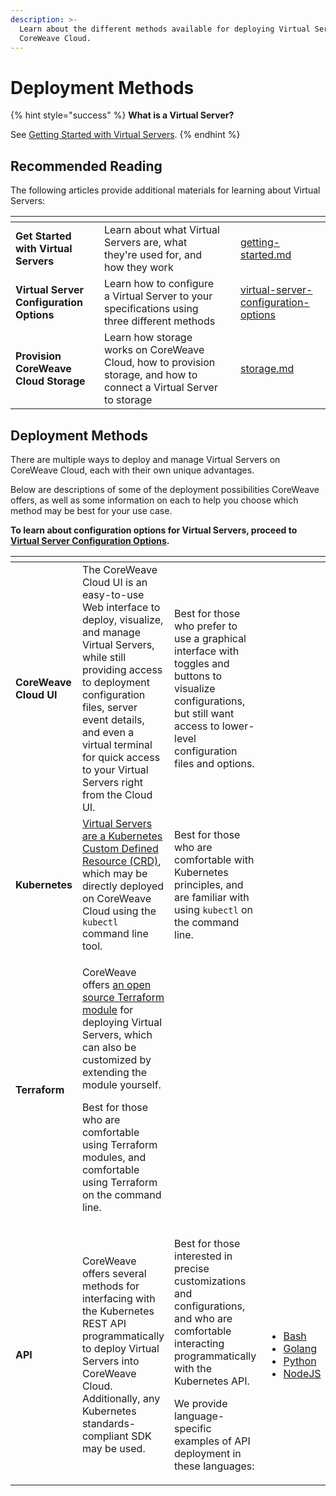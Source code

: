 ```yaml
---
description: >-
  Learn about the different methods available for deploying Virtual Servers to
  CoreWeave Cloud.
---
```


# Deployment Methods

{% hint style="success" %}
**What is a Virtual Server?**

See [Getting Started with Virtual Servers](../getting-started.md).
{% endhint %}

## Recommended Reading

The following articles provide additional materials for learning about Virtual Servers:

<table data-view="cards"><thead><tr><th></th><th></th><th></th><th data-hidden data-card-target data-type="content-ref"></th></tr></thead><tbody><tr><td><strong>Get Started with Virtual Servers</strong></td><td>Learn about what Virtual Servers are, what they're used for, and how they work</td><td></td><td><a href="../getting-started.md">getting-started.md</a></td></tr><tr><td><strong>Virtual Server Configuration Options</strong></td><td>Learn how to configure a Virtual Server to your specifications using three different methods</td><td></td><td><a href="../../docs/virtual-servers/virtual-server-configuration-options/">virtual-server-configuration-options</a></td></tr><tr><td><strong>Provision CoreWeave Cloud Storage</strong></td><td>Learn how storage works on CoreWeave Cloud, how to provision storage, and how to connect a Virtual Server to storage</td><td></td><td><a href="../../docs/storage/storage.md">storage.md</a></td></tr></tbody></table>

## Deployment Methods

There are multiple ways to deploy and manage Virtual Servers on CoreWeave Cloud, each with their own unique advantages.

Below are descriptions of some of the deployment possibilities CoreWeave offers, as well as some information on each to help you choose which method may be best for your use case.

**To learn about configuration options for Virtual Servers, proceed to** [**Virtual Server Configuration Options**](../../docs/virtual-servers/virtual-server-configuration-options/)**.**

<table data-card-size="large" data-view="cards"><thead><tr><th></th><th></th><th></th><th></th><th data-hidden data-card-cover data-type="files"></th><th data-hidden data-card-target data-type="content-ref"></th></tr></thead><tbody><tr><td><strong>CoreWeave Cloud UI</strong></td><td>The CoreWeave Cloud UI is an easy-to-use Web interface to deploy, visualize, and manage Virtual Servers, while still providing access to deployment configuration files, server event details, and even a virtual terminal for quick access to your Virtual Servers right from the Cloud UI.</td><td>Best for those <strong></strong> who prefer to use a graphical interface with toggles and buttons to visualize configurations, but still want access to lower-level configuration files and options.</td><td></td><td><a href="../../docs/.gitbook/assets/image.png">image.png</a></td><td><a href="coreweave-apps.md">coreweave-apps.md</a></td></tr><tr><td><strong>Kubernetes</strong></td><td><a href="../../docs/virtual-servers/deployment-methods/kubectl.md">Virtual Servers are a Kubernetes Custom Defined Resource (CRD)</a>, which may be directly deployed on CoreWeave Cloud using the <code>kubectl</code> command line tool.</td><td>Best for those who <strong></strong> are comfortable with Kubernetes principles, and are familiar with using <code>kubectl</code> on the command line.</td><td></td><td><a href="../../docs/.gitbook/assets/Kubernetes_logo_without_workmark.svg">Kubernetes_logo_without_workmark.svg</a></td><td><a href="../../docs/virtual-servers/deployment-methods/kubectl.md">kubectl.md</a></td></tr><tr><td><strong>Terraform</strong></td><td><p>CoreWeave offers <a href="https://github.com/coreweave/kubernetes-cloud/tree/5632d497da5883be07a1535a67cad69b97ea5050/virtual-server/examples/terraform">an open source Terraform module</a> for deploying Virtual Servers, which can also be customized by extending the module yourself.</p><p></p><p>Best for those who are comfortable using Terraform modules, and comfortable using Terraform on the command line.</p></td><td></td><td></td><td><a href="../../docs/.gitbook/assets/og-image-8b3e4f7d-blog-aspect-ratio.png">og-image-8b3e4f7d-blog-aspect-ratio.png</a></td><td><a href="terraform.md">terraform.md</a></td></tr><tr><td><strong>API</strong></td><td>CoreWeave offers several methods for interfacing with the Kubernetes REST API programmatically to deploy Virtual Servers into CoreWeave Cloud. Additionally, any Kubernetes standards-compliant SDK may be used.</td><td><p>Best for those interested in precise customizations and configurations, and who are comfortable interacting programmatically with the Kubernetes API. </p><p></p><p>We provide language-specific examples of API deployment in these languages:</p></td><td><ul><li><a href="../../docs/virtual-servers/deployment-methods/programmatically/bash.md">Bash</a></li><li><a href="programmatically/golang.md">Golang</a></li><li><a href="programmatically/python.md">Python</a></li><li><a href="programmatically/nodejs.md">NodeJS</a></li></ul></td><td><a href="../../docs/.gitbook/assets/k8s (2).png">k8s (2).png</a></td><td><a href="programmatically/">programmatically</a></td></tr></tbody></table>
